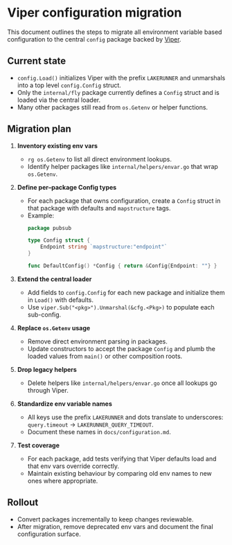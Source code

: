 # Viper configuration migration

This document outlines the steps to migrate all environment variable based configuration to the central `config` package backed by [Viper](https://github.com/spf13/viper).

## Current state

- `config.Load()` initializes Viper with the prefix `LAKERUNNER` and unmarshals into a top level `config.Config` struct.
- Only the `internal/fly` package currently defines a `Config` struct and is loaded via the central loader.
- Many other packages still read from `os.Getenv` or helper functions.

## Migration plan

1. **Inventory existing env vars**
   - `rg os.Getenv` to list all direct environment lookups.
   - Identify helper packages like `internal/helpers/envar.go` that wrap `os.Getenv`.

2. **Define per–package Config types**
   - For each package that owns configuration, create a `Config` struct in that package with defaults and `mapstructure` tags.
   - Example:
     ```go
     package pubsub

     type Config struct {
         Endpoint string `mapstructure:"endpoint"`
     }

     func DefaultConfig() *Config { return &Config{Endpoint: ""} }
     ```

3. **Extend the central loader**
   - Add fields to `config.Config` for each new package and initialize them in `Load()` with defaults.
   - Use `viper.Sub("<pkg>").Unmarshal(&cfg.<Pkg>)` to populate each sub-config.

4. **Replace `os.Getenv` usage**
   - Remove direct environment parsing in packages.
   - Update constructors to accept the package `Config` and plumb the loaded values from `main()` or other composition roots.

5. **Drop legacy helpers**
   - Delete helpers like `internal/helpers/envar.go` once all lookups go through Viper.

6. **Standardize env variable names**
   - All keys use the prefix `LAKERUNNER` and dots translate to underscores: `query.timeout` → `LAKERUNNER_QUERY_TIMEOUT`.
   - Document these names in `docs/configuration.md`.

7. **Test coverage**
   - For each package, add tests verifying that Viper defaults load and that env vars override correctly.
   - Maintain existing behaviour by comparing old env names to new ones where appropriate.

## Rollout

- Convert packages incrementally to keep changes reviewable.
- After migration, remove deprecated env vars and document the final configuration surface.

